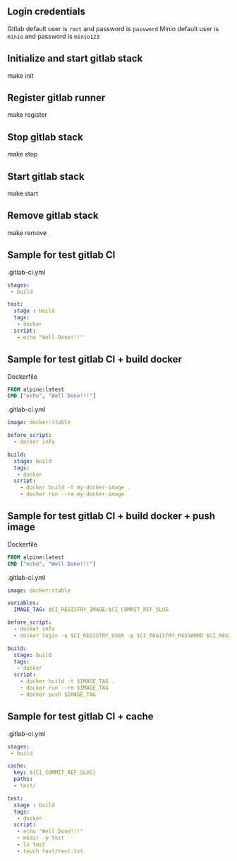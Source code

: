 
## Login credentials

Gitlab default user is `root` and password is `password`
Minio default user is `minio` and password is `minio123`

## Initialize and start gitlab stack

make init

## Register gitlab runner

make register

## Stop gitlab stack

make stop

## Start gitlab stack

make start

## Remove gitlab stack

make remove

## Sample for test gitlab CI

.gitlab-ci.yml

```yaml
stages:
 - build

test:
  stage : build
  tags:
   - docker
  script:
   - echo "Well Done!!!"
```

## Sample for test gitlab CI + build docker

Dockerfile

```Dockerfile
FROM alpine:latest
CMD ["echo", "Well Done!!!"]
```

.gitlab-ci.yml

```yaml
image: docker:stable

before_script:
  - docker info

build:
  stage: build
  tags:
   - docker
  script:
    - docker build -t my-docker-image .
    - docker run --rm my-docker-image
```

## Sample for test gitlab CI + build docker + push image

Dockerfile

```Dockerfile
FROM alpine:latest
CMD ["echo", "Well Done!!!"]
```

.gitlab-ci.yml

```yaml
image: docker:stable

variables:
  IMAGE_TAG: $CI_REGISTRY_IMAGE:$CI_COMMIT_REF_SLUG

before_script:
  - docker info
  - docker login -u $CI_REGISTRY_USER -p $CI_REGISTRY_PASSWORD $CI_REGISTRY

build:
  stage: build
  tags:
   - docker
  script:
    - docker build -t $IMAGE_TAG .
    - docker run --rm $IMAGE_TAG
    - docker push $IMAGE_TAG
```

## Sample for test gitlab CI + cache

.gitlab-ci.yml

```yaml
stages:
 - build

cache:
  key: ${CI_COMMIT_REF_SLUG}
  paths:
  - test/

test:
  stage : build
  tags:
   - docker
  script:
   - echo "Well Done!!!"
   - mkdir -p test
   - ls test
   - touch test/test.txt
```